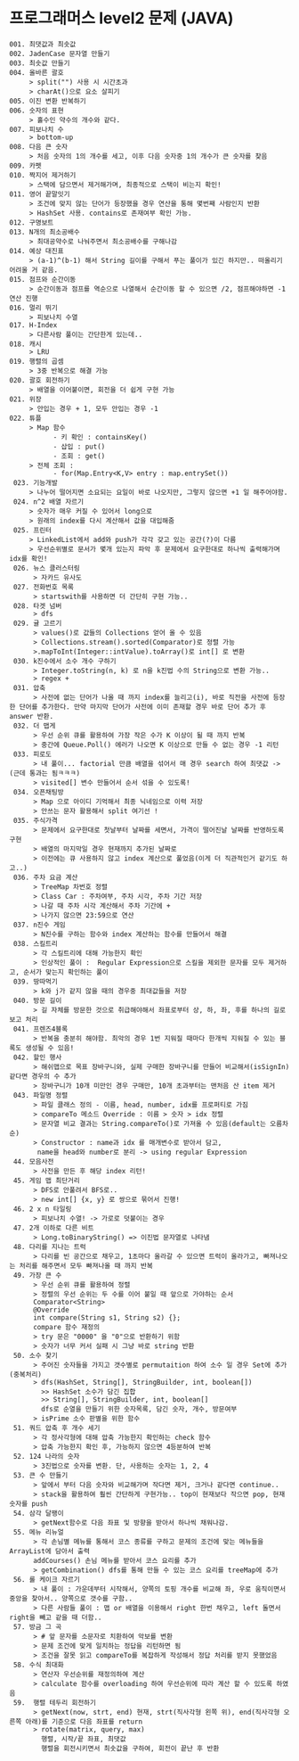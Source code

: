 프로그래머스 level2 문제 (JAVA)
===============================
    001. 최댓값과 최솟값
    002. JadenCase 문자열 만들기
    003. 최솟값 만들기
    004. 올바른 괄호
         > split("") 사용 시 시간초과 
         > charAt()으로 요소 살피기
    005. 이진 변환 반복하기
    006. 숫자의 표현
         > 홀수인 약수의 개수와 같다.
    007. 피보나치 수
         > bottom-up
    008. 다음 큰 숫자
         > 처음 숫자의 1의 개수를 세고, 이후 다음 숫자중 1의 개수가 큰 숫자를 찾음
    009. 카펫
    010. 짝지어 제거하기
         > 스택에 담으면서 제거해가며, 최종적으로 스택이 비는지 확인!
    011. 영어 끝말잇기
         > 조건에 맞지 않는 단어가 등장했을 경우 연산을 통해 몇번째 사람인지 반환
         > HashSet 사용. contains로 존재여부 확인 가능.
    012. 구명보트
    013. N개의 최소공배수
         > 최대공약수로 나눠주면서 최소공배수를 구해나감
    014. 예상 대진표
         > (a-1)^(b-1) 해서 String 길이를 구해서 푸는 풀이가 있긴 하지만.. 떠올리기 어려울 거 같음.
    015. 점프와 순간이동
         > 순간이동과 점프를 역순으로 나열해서 순간이동 할 수 있으면 /2, 점프해야하면 -1 연산 진행
    016. 멀리 뛰기
         > 피보나치 수열
    017. H-Index
         > 다른사람 풀이는 간단한게 있는데..
    018. 캐시
         > LRU 
    019. 행렬의 곱셈
         > 3중 반복으로 해결 가능 
    020. 괄호 회전하기
         > 배열을 이어붙이면, 회전을 더 쉽게 구현 가능
    021. 위장
         > 안입는 경우 + 1, 모두 안입는 경우 -1
    022. 튜플 
         > Map 함수 
               - 키 확인 : containsKey() 
               - 삽입 : put()
               - 조회 : get()
         > 전체 조회 : 
               - for(Map.Entry<K,V> entry : map.entrySet())
     023. 기능개발
         > 나누어 떨어지면 소요되는 요일이 바로 나오지만, 그렇지 않으면 +1 일 해주어야함.
     024. n^2 배열 자르기
         > 숫자가 매우 커질 수 있어서 long으로
         > 원래의 index를 다시 계산해서 값을 대입해줌
     025. 프린터
         > LinkedList에서 add와 push가 각각 갖고 있는 공간(?)이 다름
         > 우선순위별로 문서가 몇개 있는지 파악 후 문제에서 요구한대로 하나씩 출력해가며 idx를 확인!
     026. 뉴스 클러스터링
          > 자카드 유사도
     027. 전화번호 목록
          > startswith를 사용하면 더 간단히 구현 가능..
     028. 타겟 넘버
          > dfs
     029. 귤 고르기 
          > values()로 값들의 Collections 얻어 올 수 있음
          > Collections.stream().sorted(Comparator)로 정렬 가능
          >.mapToInt(Integer::intValue).toArray()로 int[] 로 변환
     030. k진수에서 소수 개수 구하기
          > Integer.toString(n, k) 로 n을 k진법 수의 String으로 변환 가능..
          > regex + 
     031. 압축
          > 사전에 없는 단어가 나올 때 까지 index를 늘리고(i), 바로 직전을 사전에 등장한 단어를 추가한다. 만약 마지막 단어가 사전에 이미 존재할 경우 바로 단어 추가 후 answer 반환.
     032. 더 맵게
          > 우선 순위 큐를 활용하여 가장 작은 수가 K 이상이 될 때 까지 반복
          > 중간에 Queue.Poll() 에러가 나오면 K 이상으로 만들 수 없는 경우 -1 리턴
     033. 피로도
          > 내 풀이... factorial 만큼 배열을 섞어서 매 경우 search 하여 최댓값 -> (근데 통과는 됨ㅋㅋㅋ)
          > visited[] 변수 만들어서 순서 섞을 수 있도록!
     034. 오픈채팅방
          > Map 으로 아이디 기억해서 최종 닉네임으로 이력 저장
          > 안쓰는 문자 활용해서 split 여기선 !
     035. 주식가격
          > 문제에서 요구한대로 첫날부터 날짜를 세면서, 가격이 떨어진날 날짜를 반영하도록 구현
          > 배열의 마지막일 경우 현재까지 추가된 날짜로
          > 이전에는 큐 사용하지 않고 index 계산으로 풀었음(이게 더 직관적인거 같기도 하고..)
     036. 주차 요금 계산
          > TreeMap 차번호 정렬
          > Class Car : 주차여부, 주차 시각, 주차 기간 저장
          > 나갈 때 주차 시각 계산해서 주차 기간에 +
          > 나가지 않으면 23:59으로 연산
     037. n진수 게임
          > N진수를 구하는 함수와 index 계산하는 함수를 만들어서 해결
     038. 스킬트리
          > 각 스킬트리에 대해 가능한지 확인
          > 인상적인 풀이 :  Regular Expression으로 스킬을 제외한 문자를 모두 제거하고, 순서가 맞는지 확인하는 풀이
     039. 땅따먹기
          > k와 j가 같지 않을 때의 경우중 최대값들을 저장
     040. 방문 길이
          > 길 자체를 방문한 것으로 취급해야해서 좌표로부터 상, 하, 좌, 후를 하나의 길로 보고 처리
     041. 프렌즈4블록
          > 반복을 충분히 해야함. 최악의 경우 1번 지워질 때마다 한개씩 지워질 수 있는 블록도 생성될 수 있음!
     042. 할인 행사
          > 해쉬맵으로 목표 장바구니와, 실제 구매한 장바구니를 만들어 비교해서(isSignIn) 같다면 경우의 수 추가
          > 장바구니가 10개 미만인 경우 구매만, 10개 초과부터는 맨처음 산 item 제거
     043. 파일명 정렬
          > 파일 클래스 정의 - 이름, head, number, idx를 프로퍼티로 가짐
          > compareTo 메소드 Override : 이름 > 숫자 > idx 정렬
          > 문자열 비교 결과는 String.compareTo()로 가져올 수 있음(default는 오름차순)
          > Constructor : name과 idx 를 매개변수로 받아서 담고,
           name을 head와 number로 분리 -> using regular Expression
     44. 모음사전
          > 사전을 만든 후 해당 index 리턴! 
     45. 게임 맵 최단거리
          > DFS로 안풀려서 BFS로..
          > new int[] {x, y} 로 쌍으로 묶어서 진행!
     46. 2 x n 타일링
          > 피보나치 수열! -> 가로로 덧붙이는 경우  
     47. 2개 이하로 다른 비트
          > Long.toBinaryString() => 이진법 문자열로 나타냄
     48. 다리를 지나는 트럭 
          > 다리를 빈 공간으로 채우고, 1초마다 올라갈 수 있으면 트럭이 올라가고, 빠져나오는 처리를 해주면서 모두 빠져나올 때 까지 반복
     49. 가장 큰 수
          > 우선 순위 큐를 활용하여 정렬
          > 정렬의 우선 순위는 두 수를 이어 붙일 때 앞으로 가야하는 순서
          Comparator<String>  
          @Override
          int compare(String s1, String s2) {};
          compare 함수 재정의 
          > try 문은 "0000" 을 "0"으로 반환하기 위함
          > 숫자가 너무 커서 실패 시 그냥 바로 string 반환
     50. 소수 찾기
          > 주어진 숫자들을 가지고 갯수별로 permutaition 하여 소수 일 경우 Set에 추가(중복처리)
          > dfs(HashSet, String[], StringBuilder, int, boolean[])
            >> HashSet 소수가 담긴 집합
            >> String[], StringBuilder, int, boolean[] 
            dfs로 순열을 만들기 위한 숫자목록, 담긴 숫자, 개수, 방문여부
          > isPrime 소수 판별을 위한 함수
     51. 쿼드 압축 후 개수 세기
          > 각 정사각형에 대해 압축 가능한지 확인하는 check 함수
          > 압축 가능한지 확인 후, 가능하지 않으면 4등분하여 반복
     52. 124 나라의 숫자
          > 3진법으로 숫자를 변환. 단, 사용하는 숫자는 1, 2, 4
     53. 큰 수 만들기
          > 앞에서 부터 다음 숫자와 비교해가며 작다면 제거, 크거나 같다면 continue..
          > stack을 활용하여 훨씬 간단하게 구현가능.. top이 현재보다 작으면 pop, 현재 숫자를 push
     54. 삼각 달팽이
          > getNext함수로 다음 좌표 및 방향을 받아서 하나씩 채워나감.
     55. 메뉴 리뉴얼
          > 각 손님별 메뉴를 통해서 코스 종류를 구하고 문제의 조건에 맞는 메뉴들을 ArrayList에 담아서 출력
          addCourses() 손님 메뉴를 받아서 코스 요리를 추가
          > getCombination() dfs를 통해 만들 수 있는 코스 요리를 treeMap에 추가
     56. 롤 케이크 자르기
          > 내 풀이 : 가운데부터 시작해서, 양쪽의 토핑 개수를 비교해 좌, 우로 움직이면서 중앙을 찾아서.. 양쪽으로 갯수를 구함..
          > 다른 사람들 풀이 : 맵 or 배열을 이용해서 right 한번 채우고, left 돌면서 right을 빼고 같을 때 더함..
     57. 방금 그 곡
          > # 앞 문자를 소문자로 치환하여 악보를 변환
          > 문제 조건에 맞게 일치하는 정답을 리턴하면 됨
          > 조건을 잘못 읽고 compareTo를 복잡하게 작성해서 정답 처리를 받지 못했었음
     58. 수식 최대화
          > 연산자 우선순위를 재정의하여 계산
          > calculate 함수를 overloading 하여 우선순위에 따라 계산 할 수 있도록 하였음
     59.  행렬 테두리 회전하기
          > getNext(now, strt, end) 현재, strt(직사각형 왼쪽 위), end(직사각형 오른쪽 아래)를 기준으로 다음 좌표를 return
          > rotate(matrix, query, max)
            행렬, 시작/끝 좌표, 최댓값
            행렬을 회전시키면서 최솟값을 구하여, 회전이 끝난 후 반환